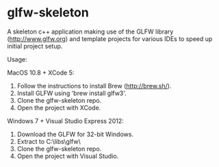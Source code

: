 glfw-skeleton
=============

A skeleton c++ application making use of the GLFW library (http://www.glfw.org) and template projects for various IDEs to speed up initial project setup.

Usage:

MacOS 10.8 + XCode 5:
1. Follow the instructions to install Brew (http://brew.sh/).
2. Install GLFW using 'brew install glfw3'.
3. Clone the glfw-skeleton repo.
4. Open the project with XCode.

Windows 7 + Visual Studio Express 2012:
1. Download the GLFW for 32-bit Windows.
2. Extract to C:\libs\glfw\
3. Clone the glfw-skeleton repo.
4. Open the project with Visual Studio.
